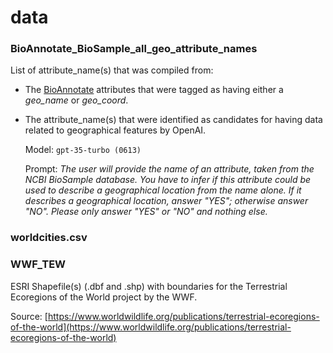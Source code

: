 # data

### BioAnnotate_BioSample_all_geo_attribute_names

List of attribute_name(s) that was compiled from:

 * The [BioAnnotate](https://github.com/ababaian/BioAnnotate) attributes
   that were tagged as having either a *geo_name* or *geo_coord*.
 * The attribute_name(s) that were identified as candidates for having data
   related to geographical features by OpenAI.

   Model: ```gpt-35-turbo (0613)```
   
   Prompt:
   *The user will provide the name of an attribute, taken from the NCBI BioSample database. You have to infer if this attribute could be used to describe a geographical location from the name alone. If it describes a geographical location, answer "YES"; otherwise answer "NO". Please only answer "YES" or "NO" and nothing else.*

### worldcities.csv



### WWF_TEW

ESRI Shapefile(s) (.dbf and .shp) with boundaries for the Terrestrial Ecoregions of the World project by the WWF.

Source: [https://www.worldwildlife.org/publications/terrestrial-ecoregions-of-the-world](https://www.worldwildlife.org/publications/terrestrial-ecoregions-of-the-world)
